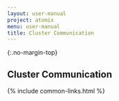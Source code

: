 ```yaml
---
layout: user-manual
project: atomix
menu: user-manual
title: Cluster Communication
---
```


{:.no-margin-top}
## Cluster Communication

{% include common-links.html %}
